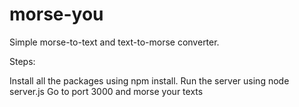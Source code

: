 # morse-you
Simple morse-to-text and text-to-morse converter.

Steps:

Install all the packages using npm install.
Run the server using node server.js
Go to port 3000 and morse your texts
